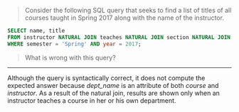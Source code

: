 > Consider the following SQL query that seeks to find a list of titles of all courses
> taught in Spring 2017 along with the name of the instructor. 

```sql
SELECT name, title
FROM instructor NATURAL JOIN teaches NATURAL JOIN section NATURAL JOIN course
WHERE semester = 'Spring' AND year = 2017;
```

> What is wrong with this query?

--------------------------------

Although the query is syntactically correct, it does not compute the expected answer 
because _dept_name_ is an attribute of both _course_ and _instructor_. As a result of the 
natural join, results are shown only when an instructor teaches a course in her or his
own department. 